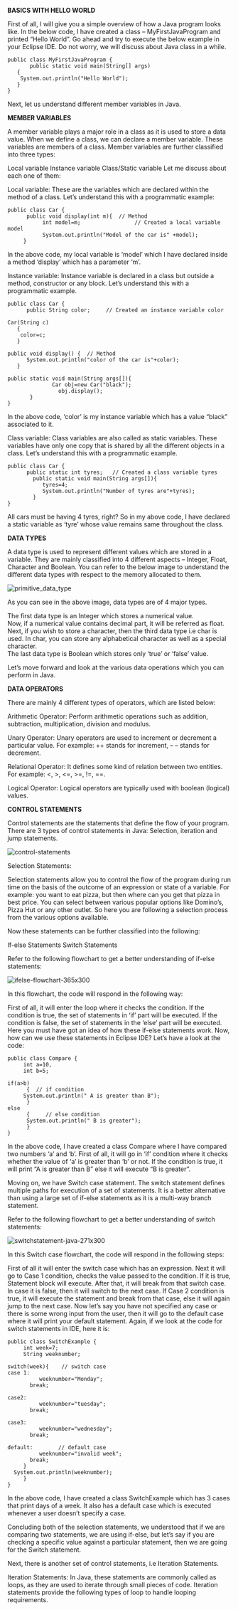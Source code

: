 **BASICS WITH HELLO WORLD**

First of all, I will give you a simple overview of how a Java program looks like. 
In the below code, I have created a class – MyFirstJavaProgram and printed “Hello World”. 
Go ahead and try to execute the below example in your Eclipse IDE. Do not worry, we will discuss about Java class in a while.
```
public class MyFirstJavaProgram {
       public static void main(String[] args)
   {
    System.out.println("Hello World");
   }
} 
```
Next, let us understand different member variables in Java. 

**MEMBER VARIABLES**

A member variable plays a major role in a class as it is used to store a data value. When we define a class, we can declare a member variable. These variables are members of a class.
Member variables are further classified into three types:

Local variable
Instance variable
Class/Static variable
Let me discuss about each one of them:

Local variable: These are the variables which are declared within the method of a class. Let’s understand this with a programmatic example:
```
public class Car {
      public void display(int m){  // Method
           int model=m;                 // Created a local variable model
           System.out.println("Model of the car is" +model);
     }
```
In the above code, my local variable is ‘model’ which I have declared inside a method ‘display’ which has a parameter ‘m’. 

Instance variable: Instance variable is declared in a class but outside a method, constructor or any block. Let’s understand this with a programmatic example. 

```
public class Car {
      public String color;     // Created an instance variable color
     
Car(String c)
   {
    color=c;
   }
 
public void display() {  // Method 
      System.out.println("color of the car is"+color);
   }
 
public static void main(String args[]){
              Car obj=new Car("black");
                obj.display();
       }
}
```
In the above code, ‘color’ is my instance variable which has a value “black” associated to it.

Class variable: Class variables are also called as static variables. These variables have only one copy that is shared by all the different objects in a class. Let’s understand this with a programmatic example. 

```
public class Car {
      public static int tyres;   // Created a class variable tyres
        public static void main(String args[]){
           tyres=4;
           System.out.println("Number of tyres are"+tyres);
        }
}
```
All cars must be having 4 tyres, right? So in my above code, I have declared a static variable as ‘tyre’ whose value remains same throughout the class.

**DATA TYPES**

A data type is used to represent different values which are stored in a variable. They are mainly classified into 4 different aspects – Integer, Float, Character and Boolean. You can refer to the below image to understand the different data types with respect to the memory allocated to them.

![primitive_data_type](https://user-images.githubusercontent.com/41565823/46495600-1f9cb700-c816-11e8-9a29-a961a3be48eb.png)

As you can see in the above image, data types are of 4 major types.

The first data type is an Integer which stores a numerical value.</br>
Now, if a numerical value contains decimal part, it will be referred as float.</br>
Next, if you wish to store a character, then the third data type i.e char is used. In char, you can store any alphabetical character as well as a special character.</br>
The last data type is Boolean which stores only ‘true’ or ‘false’ value.</br>

Let’s move forward and look at the various data operations which you can perform in Java.

**DATA OPERATORS**

There are mainly 4 different types of operators, which are listed below:

Arithmetic Operator: Perform arithmetic operations such as addition, subtraction, multiplication, division and modulus.

Unary Operator: Unary operators are used to increment or decrement a particular value. For example: ++ stands for increment, – – stands for decrement.

Relational Operator: It defines some kind of relation between two entities. For example: <, >, <=, >=, !=, ==.

Logical Operator: Logical operators are typically used with boolean (logical) values.

**CONTROL STATEMENTS**

Control statements are the statements that define the flow of your program. There are 3 types of control statements in Java: Selection, iteration and jump statements.

![control-statements](https://user-images.githubusercontent.com/41565823/46495877-db5de680-c816-11e8-9112-b42176bcbf04.png)

Selection Statements: 

Selection statements allow you to control the flow of the program during run time on the basis of the outcome of an expression or state of a variable. For example: you want to eat pizza, but then where can you get that pizza in best price. You can select between various popular options like Domino’s, Pizza Hut or any other outlet. So here you are following a selection process from the various options available.

Now these statements can be further classified into the following:

If-else Statements
Switch Statements

Refer to the following flowchart to get a better understanding of if-else statements:

![ifelse-flowchart-365x300](https://user-images.githubusercontent.com/41565823/46495943-0ba58500-c817-11e8-8f9c-3222474c94fe.png)

In this flowchart, the code will respond in the following way:

First of all, it will enter the loop where it checks the condition.
If the condition is true, the set of statements in ‘if’ part will be executed.
If the condition is false, the set of statements in the ‘else’ part will be executed.
Here you must have got an idea of how these if-else statements work. Now, how can we use these statements in Eclipse IDE? Let’s have a look at the code:

```
public class Compare {
     int a=10,
     int b=5;
  
if(a>b)
      {  // if condition
     System.out.println(" A is greater than B");
      }
else
      {     // else condition
      System.out.println(" B is greater");
      }
}
```
In the above code, I have created a class Compare where I have compared two numbers ‘a’ and ‘b’. First of all, it will go in ‘if’ condition where it checks whether the value of ‘a’ is greater than ‘b’ or not. If the condition is true, it will print “A is greater than B” else it will execute “B is greater”.

Moving on, we have Switch case statement. The switch statement defines multiple paths for execution of a set of statements. It is a better alternative than using a large set of if-else statements as it is a multi-way branch statement.

Refer to the following flowchart to get a better understanding of switch statements:

![switchstatement-java-271x300](https://user-images.githubusercontent.com/41565823/46496005-32fc5200-c817-11e8-81c2-5c0640f11103.png)

In this Switch case flowchart, the code will respond in the following steps:

First of all it will enter the switch case which has an expression.
Next it will go to Case 1 condition, checks the value passed to the condition. If it is true, Statement block will execute. After that, it will break from that switch case.
In case it is false, then it will switch to the next case. If Case 2 condition is true, it will execute the statement and break from that case, else it will again jump to the next case.
Now let’s say you have not specified any case or there is some wrong input from the user, then it will go to the default case where it will print your default statement.
Again, if we look at the code for switch statements in IDE, here it is: 

```
public class SwitchExample { 
     int week=7;
     String weeknumber;
 
switch(week){    // switch case
case 1:
          weeknumber="Monday";
       break;
     
case2:
          weeknumber="tuesday";
       break;
 
case3:
          weeknumber="wednesday";
       break;
 
default:        // default case
          weeknumber="invalid week";
       break;
     }
  System.out.println(weeknumber);
     } 
}
```
In the above code, I have created a class SwitchExample which has 3 cases that print days of a week. It also has a default case which is executed whenever a user doesn’t specify a case.

Concluding both of the selection statements, we understood that if we are comparing two statements, we are using if-else, but let’s say if you are checking a specific value against a particular statement, then we are going for the Switch statement.

Next, there is another set of control statements, i.e Iteration Statements.

Iteration Statements: In Java, these statements are commonly called as loops, as they are used to iterate through small pieces of code. Iteration statements provide the following types of loop to handle looping requirements.
